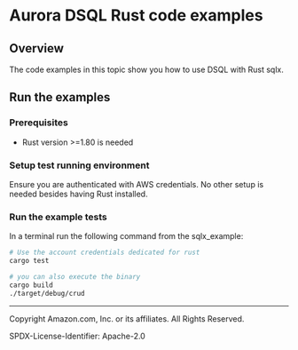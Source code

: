 # Aurora DSQL Rust code examples

## Overview

The code examples in this topic show you how to use DSQL with Rust sqlx.

## Run the examples

### Prerequisites

* Rust version >=1.80 is needed

### Setup test running environment 

Ensure you are authenticated with AWS credentials. No other setup is needed besides having Rust installed.

### Run the example tests

In a terminal run the following command from the sqlx_example:
```sh
# Use the account credentials dedicated for rust
cargo test

# you can also execute the binary
cargo build
./target/debug/crud
```

---

Copyright Amazon.com, Inc. or its affiliates. All Rights Reserved. 

SPDX-License-Identifier: Apache-2.0